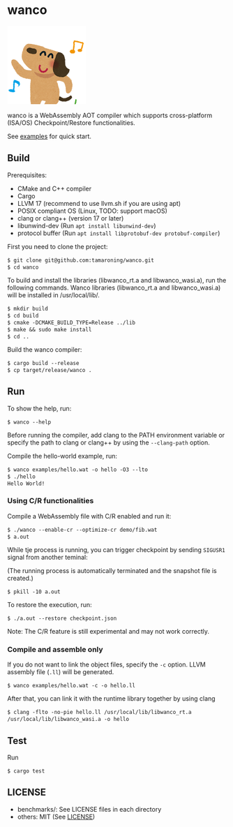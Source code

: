 # wanco

![plot](./animal_dance_dog.png)

wanco is a WebAssembly AOT compiler which supports cross-platform (ISA/OS) Checkpoint/Restore functionalities.


See [examples](./examples) for quick start.

## Build

Prerequisites:
- CMake and C++ compiler
- Cargo
- LLVM 17 (recommend to use llvm.sh if you are using apt)
- POSIX compliant OS (Linux, TODO: support macOS)
- clang or clang++ (version 17 or later)
- libunwind-dev (Run `apt install libunwind-dev`)
- protocol buffer (Run `apt install libprotobuf-dev protobuf-compiler`)

First you need to clone the project:
```
$ git clone git@github.com:tamaroning/wanco.git
$ cd wanco
```

To build and install the libraries (libwanco_rt.a and libwanco_wasi.a), run the following commands.
Wanco libraries (libwanco_rt.a and libwanco_wasi.a) will be installed in /usr/local/lib/.

```
$ mkdir build
$ cd build
$ cmake -DCMAKE_BUILD_TYPE=Release ../lib
$ make && sudo make install
$ cd ..
```

Build the wanco compiler:
```
$ cargo build --release
$ cp target/release/wanco .
```

## Run

To show the help, run:
```
$ wanco --help
```

Before running the compiler, add clang to the PATH environment variable or specify the path to clang or clang++ by using the `--clang-path` option.


Compile the hello-world example, run:

```
$ wanco examples/hello.wat -o hello -O3 --lto
$ ./hello
Hello World!
```

### Using C/R functionalities

Compile a WebAssembly file with C/R enabled and run it:

```
$ ./wanco --enable-cr --optimize-cr demo/fib.wat
$ a.out
```

While tje process is running, you can trigger checkpoint by sending `SIGUSR1` signal from another teminal:

(The running process is automatically terminated and the snapshot file is created.)

```
$ pkill -10 a.out
```

To restore the execution, run:

```
$ ./a.out --restore checkpoint.json
```

Note: The C/R feature is still experimental and may not work correctly.

### Compile and assemble only

If you do not want to link the object files, specify the `-c` option.
LLVM assembly file (`.ll`) will be generated.

```
$ wanco examples/hello.wat -c -o hello.ll
```

After that, you can link it with the runtime library together by using clang

```
$ clang -flto -no-pie hello.ll /usr/local/lib/libwanco_rt.a /usr/local/lib/libwanco_wasi.a -o hello
```

## Test

Run

```
$ cargo test
```

## LICENSE

- benchmarks/: See LICENSE files in each directory
- others: MIT (See [LICENSE](./LICENSE))
